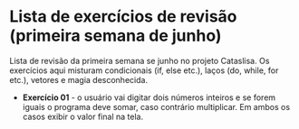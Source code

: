 
# Lista de exercícios de revisão (primeira semana de junho)
Lista de revisão da primeira semana se junho no projeto Cataslisa. Os exercícios aqui misturam condicionais (if, else etc.), laços (do, while, for etc.), vetores e magia desconhecida.

- **Exercício 01** - o usuário vai digitar dois números inteiros e se forem iguais o programa deve somar, caso contrário multiplicar. Em ambos os casos exibir o valor final na tela.